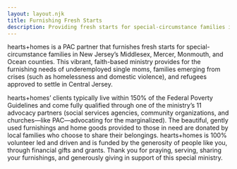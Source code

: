 ```yaml
---
layout: layout.njk
title: Furnishing Fresh Starts
description: Providing fresh starts for special-circumstance families in New Jersey's Middlesex, Mercer, Monmouth, and Ocean counties. hearts+homes is a vibrant, faith-based ministry that furnishes homes for underemployed single moms, families emerging from crises, and refugees. Donate today and help make a difference!
---
```


hearts+homes is a PAC partner that furnishes fresh starts for special-circumstance families in New Jersey’s Middlesex, Mercer, Monmouth, and Ocean counties. This vibrant, faith-based ministry provides for the furnishing needs of underemployed single moms, families emerging from crises (such as homelessness and domestic violence), and refugees approved to settle in Central Jersey.

hearts+homes’ clients typically live within 150% of the Federal Poverty Guidelines and come fully qualified through one of the ministry’s 11 advocacy partners (social services agencies, community organizations, and churches—like PAC—advocating for the marginalized). The beautiful, gently used furnishings and home goods provided to those in need are donated by local families who choose to share their belongings. hearts+homes is 100% volunteer led and driven and is funded by the generosity of people like you, through financial gifts and grants. Thank you for praying, serving, sharing your furnishings, and generously giving in support of this special ministry.